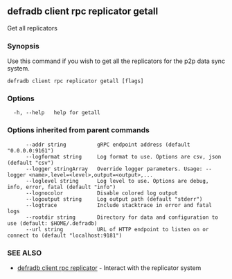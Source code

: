 ## defradb client rpc replicator getall

Get all replicators

### Synopsis

Use this command if you wish to get all the replicators for the p2p data sync system.

```
defradb client rpc replicator getall [flags]
```

### Options

```
  -h, --help   help for getall
```

### Options inherited from parent commands

```
      --addr string          gRPC endpoint address (default "0.0.0.0:9161")
      --logformat string     Log format to use. Options are csv, json (default "csv")
      --logger stringArray   Override logger parameters. Usage: --logger <name>,level=<level>,output=<output>,...
      --loglevel string      Log level to use. Options are debug, info, error, fatal (default "info")
      --lognocolor           Disable colored log output
      --logoutput string     Log output path (default "stderr")
      --logtrace             Include stacktrace in error and fatal logs
      --rootdir string       Directory for data and configuration to use (default: $HOME/.defradb)
      --url string           URL of HTTP endpoint to listen on or connect to (default "localhost:9181")
```

### SEE ALSO

* [defradb client rpc replicator](defradb_client_rpc_replicator.md)	 - Interact with the replicator system

